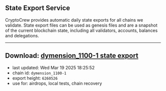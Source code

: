 ## State Export Service
CryptoCrew provides automatic daily state exports for all chains we validate. State export files can be used as genesis files and are a snapshot of the current blockchain state, including all validators, accounts, balances and delegations.

---
**Download: [dymension_1100-1 state export](https://dl-eu2.ccvalidators.com/SERVICE/dymension/dymension_1100-1_export_6260526.json)**
---

- last updated: Wed Mar 19 2025 18:25:52
- chain id: `dymension_1100-1`
- export height: `6260526`
- use for: airdrops, local tests, chain recovery
